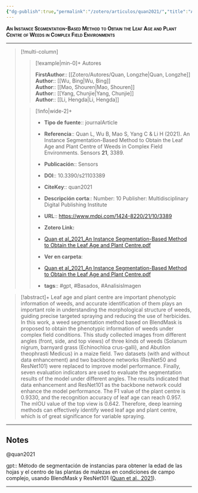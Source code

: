 ```yaml
---
{"dg-publish":true,"permalink":"/zotero/articulos/quan2021/","title":"An Instance Segmentation-Based Method to Obtain the Leaf Age and Plant Centre of Weeds in Complex Field Environments","tags":["#zotero"]}
---
```



<span style="font-variant:small-caps; font-weight: bold;">An Instance Segmentation-Based Method to Obtain the Leaf Age and Plant Centre of Weeds in Complex Field Environments</span>

---


> [!multi-column]
>
>> [!example|min-0]+ Autores
>> 
>> **FirstAuthor**:: [[Zotero/Autores/Quan, Longzhe\|Quan, Longzhe]]  
>> **Author**:: [[Wu, Bing\|Wu, Bing]]  
>> **Author**:: [[Mao, Shouren\|Mao, Shouren]]  
>> **Author**:: [[Yang, Chunjie\|Yang, Chunjie]]  
>> **Author**:: [[Li, Hengda\|Li, Hengda]]  
 >
>
>> [!info|wide-2]+
>>
>> - **Tipo de fuente**:: journalArticle
>> - **Referencia**:: Quan L, Wu B, Mao S, Yang C & Li H (2021). An Instance Segmentation-Based Method to Obtain the Leaf Age and Plant Centre of Weeds in Complex Field Environments. Sensors **21**, 3389.
>> - **Publicación**:: Sensors
>> - **DOI**:: 10.3390/s21103389
>> - **CiteKey**:: quan2021
>> - **Descripción corta**:: Number: 10
Publisher: Multidisciplinary Digital Publishing Institute
>> - **URL**:: https://www.mdpi.com/1424-8220/21/10/3389
>> - **Zotero Link:** 
>> - [Quan et al_2021_An Instance Segmentation-Based Method to Obtain the Leaf Age and Plant Centre.pdf](zotero://select/library/items/KGHUUGHZ)
>>
>> - **Ver en carpeta**: 
>> - [Quan et al_2021_An Instance Segmentation-Based Method to Obtain the Leaf Age and Plant Centre.pdf](file://J:\OneDrive\Articulos\Quan%20et%20al_2021_An%20Instance%20Segmentation-Based%20Method%20to%20Obtain%20the%20Leaf%20Age%20and%20Plant%20Centre.pdf)
>> - **tags**:: #gpt, #Basados, #AnalisisImagen



> [!abstract]+ 
>Leaf age and plant centre are important phenotypic information of weeds, and accurate identification of them plays an important role in understanding the morphological structure of weeds, guiding precise targeted spraying and reducing the use of herbicides. In this work, a weed segmentation method based on BlendMask is proposed to obtain the phenotypic information of weeds under complex field conditions. This study collected images from different angles (front, side, and top views) of three kinds of weeds (Solanum nigrum, barnyard grass (Echinochloa crus-galli), and Abutilon theophrasti Medicus) in a maize field. Two datasets (with and without data enhancement) and two backbone networks (ResNet50 and ResNet101) were replaced to improve model performance. Finally, seven evaluation indicators are used to evaluate the segmentation results of the model under different angles. The results indicated that data enhancement and ResNet101 as the backbone network could enhance the model performance. The F1 value of the plant centre is 0.9330, and the recognition accuracy of leaf age can reach 0.957. The mIOU value of the top view is 0.642. Therefore, deep learning methods can effectively identify weed leaf age and plant centre, which is of great significance for variable spraying.


--- 

## Notes

@quan2021

gpt:: Método de segmentación de instancias para obtener la edad de las hojas y el centro de las plantas de malezas en condiciones de campo complejo, usando BlendMask y ResNet101 ([Quan et al., 2021](zotero://select/library/items/XKC27ZVM)).






---







